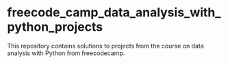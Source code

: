 # freecode_camp_data_analysis_with_python_projects
This repository contains solutions to projects from the course on data analysis with Python from freecodecamp.
